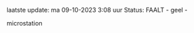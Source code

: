 laatste update: 
ma 09-10-2023  3:08   uur 
Status: FAALT - geel - 
<div class="service Y">microstation</div>